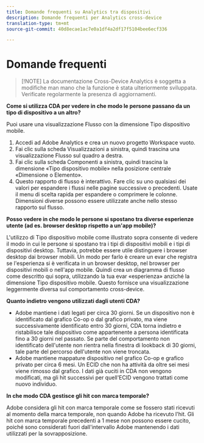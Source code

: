 ```yaml
---
title: Domande frequenti su Analytics tra dispositivi
description: Domande frequenti per Analytics cross-device
translation-type: tm+mt
source-git-commit: 40d8ecae1ac7e0a1df4a2df17f5104bee6ecf336

---
```



# Domande frequenti

> [!NOTE] La documentazione Cross-Device Analytics è soggetta a modifiche man mano che la funzione è stata ulteriormente sviluppata. Verificate regolarmente la presenza di aggiornamenti.

**Come si utilizza CDA per vedere in che modo le persone passano da un tipo di dispositivo a un altro?**

Puoi usare una visualizzazione Flusso con la dimensione Tipo dispositivo mobile.

1. Accedi ad Adobe Analytics e crea un nuovo progetto Workspace vuoto.
2. Fai clic sulla scheda Visualizzazioni a sinistra, quindi trascina una visualizzazione Flusso sul quadro a destra.
3. Fai clic sulla scheda Componenti a sinistra, quindi trascina la dimensione «Tipo dispositivo mobile» nella posizione centrale «Dimensione o Elemento».
4. Questo rapporto di flusso è interattivo. Fare clic su uno qualsiasi dei valori per espandere i flussi nelle pagine successive o precedenti. Usate il menu di scelta rapida per espandere o comprimere le colonne. Dimensioni diverse possono essere utilizzate anche nello stesso rapporto sul flusso.

**Posso vedere in che modo le persone si spostano tra diverse esperienze utente (ad es. browser desktop rispetto a un'app mobile)?**

L'utilizzo di Tipo dispositivo mobile come illustrato sopra consente di vedere il modo in cui le persone si spostano tra i tipi di dispositivi mobili e i tipi di dispositivi desktop. Tuttavia, potrebbe essere utile distinguere i browser desktop dai browser mobili. Un modo per farlo è creare un evar che registra se l'esperienza si è verificata in un browser desktop, nel browser per dispositivi mobili o nell'app mobile. Quindi crea un diagramma di flusso come descritto qui sopra, utilizzando la tua evar «esperienza» anziché la dimensione Tipo dispositivo mobile. Questo fornisce una visualizzazione leggermente diversa sul comportamento cross-device.

**Quanto indietro vengono utilizzati dagli utenti CDA?**

* Adobe mantiene i dati legati per circa 30 giorni. Se un dispositivo non è identificato dal grafico Co-op o dal grafico privato, ma viene successivamente identificato entro 30 giorni, CDA torna indietro e ristabilisce tale dispositivo come appartenente a persona identificata fino a 30 giorni nel passato. Se parte del comportamento non identificato dell'utente non rientra nella finestra di lookback di 30 giorni, tale parte del percorso dell'utente non viene troncata.
* Adobe mantiene mappature dispositivo nel grafico Co-op e grafico privato per circa 6 mesi. Un ECID che non ha attività da oltre sei mesi viene rimosso dal grafico. I dati già cuciti in CDA non vengono modificati, ma gli hit successivi per quell'ECID vengono trattati come nuovo individuo.

**In che modo CDA gestisce gli hit con marca temporale?**

Adobe considera gli hit con marca temporale come se fossero stati ricevuti al momento della marca temporale, non quando Adobe ha ricevuto l'hit. Gli hit con marca temporale precedenti a 1 mese non possono essere cucito, poiché sono considerati fuori dall'intervallo Adobe mantenendo i dati utilizzati per la sovrapposizione.
